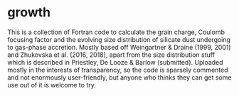 # growth
This is a collection of Fortran code to calculate the grain charge, Coulomb focusing factor and the evolving size distribution of silicate dust undergoing to gas-phase accretion. Mostly based off Weingartner & Draine (1999, 2001) and Zhukovska et al. (2016, 2018), apart from the size distribution stuff which is described in Priestley, De Looze & Barlow (submitted). Uploaded mostly in the interests of transparency, so the code is sparsely commented and not enormously user-friendly, but anyone who thinks they can get some use out of it is welcome to try.
